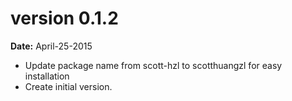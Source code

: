 version 0.1.2
=============
**Date:** April-25-2015

- Update package name from scott-hzl to scotthuangzl for easy installation
- Create initial version.